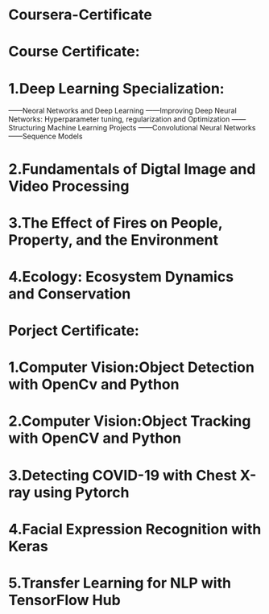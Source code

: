 # Coursera-Certificate
# Course Certificate:
# 1.Deep Learning Specialization:
  ——Neoral Networks and Deep Learning
  ——Improving Deep Neural Networks: Hyperparameter tuning, regularization and Optimization
  ——Structuring Machine Learning Projects
  ——Convolutional Neural Networks
  ——Sequence Models
# 2.Fundamentals of Digtal Image and Video Processing
# 3.The Effect of Fires on People, Property, and the Environment
# 4.Ecology: Ecosystem Dynamics and Conservation
  
# Porject Certificate:
# 1.Computer Vision:Object Detection with OpenCv and Python
# 2.Computer Vision:Object Tracking with OpenCV and Python
# 3.Detecting COVID-19 with Chest X-ray using Pytorch
# 4.Facial Expression Recognition with Keras
# 5.Transfer Learning for NLP with TensorFlow Hub
  
